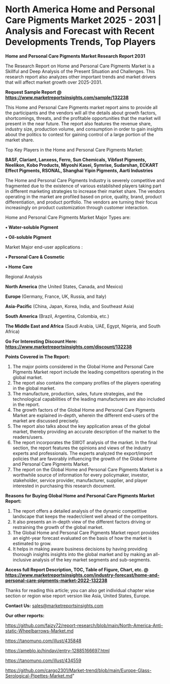 # North America Home and Personal Care Pigments Market 2025 - 2031 | Analysis and Forecast with Recent Developments Trends, Top Players

<strong>Home and Personal Care Pigments Market Research Report 2031</strong>

The Research Report on Home and Personal Care Pigments Market is a Skillful and Deep Analysis of the Present Situation and Challenges. This research report also analyzes other important trends and market drivers that will affect market growth over 2025-2031.

<strong>Request Sample Report @ <a href=https://www.marketreportsinsights.com/sample/132238>https://www.marketreportsinsights.com/sample/132238</a></strong>

This Home and Personal Care Pigments market report aims to provide all the participants and the vendors will all the details about growth factors, shortcomings, threats, and the profitable opportunities that the market will present in the near future. The report also features the revenue share, industry size, production volume, and consumption in order to gain insights about the politics to contest for gaining control of a large portion of the market share.

Top Key Players in the Home and Personal Care Pigments Market:

<strong>BASF, Clariant, Lanxess, Ferro, Sun Chemicals, Vibfast Pigments, Neelikon, Kobo Products, Miyoshi Kasei, Symrise, Sudarshan, ECKART Effect Pigments, RSONAL, Shanghai Yipin Pigments, Aarti Industries</strong>

The Home and Personal Care Pigments Industry is severely competitive and fragmented due to the existence of various established players taking part in different marketing strategies to increase their market share. The vendors operating in the market are profiled based on price, quality, brand, product differentiation, and product portfolio. The vendors are turning their focus increasingly on product customization through customer interaction.

Home and Personal Care Pigments Market Major Types are:

<strong>• Water-soluble Pigment

• Oil-soluble Pigment</strong>

Market Major end-user applications :

<strong>• Personal Care & Cosmetic

• Home Care</strong>

Regional Analysis

</u><strong><b>North America</b></strong> (the United States, Canada, and Mexico)

<strong><b>Europe </b></strong>(Germany, France, UK, Russia, and Italy)

<strong><b>Asia-Pacific</b></strong> (China, Japan, Korea, India, and Southeast Asia)

<strong><b>South America</b></strong> (Brazil, Argentina, Colombia, etc.)

<strong><b>The Middle East and Africa</b></strong> (Saudi Arabia, UAE, Egypt, Nigeria, and South Africa)

<strong>Go For Interesting Discount Here: <a href=https://www.marketreportsinsights.com/discount/132238>https://www.marketreportsinsights.com/discount/132238</a></strong>

<strong>Points Covered in The Report:</strong>
<ol>
  <li>The major points considered in the Global Home and Personal Care Pigments Market report include the leading competitors operating in the global market.</li>
  <li>The report also contains the company profiles of the players operating in the global market.</li>
  <li>The manufacture, production, sales, future strategies, and the technological capabilities of the leading manufacturers are also included in the report.</li>
  <li>The growth factors of the Global Home and Personal Care Pigments Market are explained in-depth, wherein the different end-users of the market are discussed precisely.</li>
  <li>The report also talks about the key application areas of the global market, thereby providing an accurate description of the market to the readers/users.</li>
  <li>The report incorporates the SWOT analysis of the market. In the final section, the report features the opinions and views of the industry experts and professionals. The experts analyzed the export/import policies that are favorably influencing the growth of the Global Home and Personal Care Pigments Market.</li>
  <li>The report on the Global Home and Personal Care Pigments Market is a worthwhile source of information for every policymaker, investor, stakeholder, service provider, manufacturer, supplier, and player interested in purchasing this research document.</li>
</ol>
<strong>Reasons for Buying Global Home and Personal Care Pigments Market Report:</strong>

<ol>
  <li>The report offers a detailed analysis of the dynamic competitive landscape that keeps the reader/client well ahead of the competitors.</li>
  <li>It also presents an in-depth view of the different factors driving or restraining the growth of the global market.</li>
  <li>The Global Home and Personal Care Pigments Market report provides an eight-year forecast evaluated on the basis of how the market is estimated to grow.</li>
  <li>It helps in making aware business decisions by having providing thorough insights insights into the global market and by making an all-inclusive analysis of the key market segments and sub-segments.</li>
</ol>
<strong>Access full Report Description, TOC, Table of Figure, Chart, etc. @ <a href=https://www.marketreportsinsights.com/industry-forecast/home-and-personal-care-pigments-market-2022-132238>https://www.marketreportsinsights.com/industry-forecast/home-and-personal-care-pigments-market-2022-132238</a></strong>


Thanks for reading this article; you can also get individual chapter wise section or region wise report version like Asia, United States, Europe.

<strong>Contact Us:</strong>
sales@marketreportsinsights.com

<strong>Our other reports:</strong>

<a href=https://github.com/faizy72/report-research/blob/main/North-America-Anti-static-Wheelbarrows-Market.md>https://github.com/faizy72/report-research/blob/main/North-America-Anti-static-Wheelbarrows-Market.md</a>

<a href=https://tanomuno.com/illust/435848>https://tanomuno.com/illust/435848</a>

<a href=https://ameblo.jp/hindavi/entry-12885166697.html>https://ameblo.jp/hindavi/entry-12885166697.html</a>

<a href=https://tanomuno.com/illust/434559>https://tanomuno.com/illust/434559</a>

<a href=https://github.com/cargo2301/Market-trend/blob/main/Europe-Glass-Serological-Pipettes-Market.md>https://github.com/cargo2301/Market-trend/blob/main/Europe-Glass-Serological-Pipettes-Market.md</a>"
